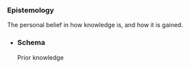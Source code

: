 ### Epistemology
The personal belief in how knowledge is, and how it is gained.
- ### Schema
  Prior knowledge